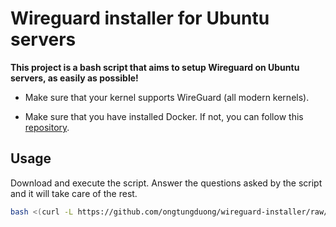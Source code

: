 # Wireguard installer for Ubuntu servers

**This project is a bash script that aims to setup Wireguard on Ubuntu servers, as easily as possible!**

- Make sure that your kernel supports WireGuard (all modern kernels).

- Make sure that you have installed Docker. If not, you can follow this [repository](https://github.com/ongtungduong/docker-installer).

## Usage

Download and execute the script. Answer the questions asked by the script and it will take care of the rest.

```bash
bash <(curl -L https://github.com/ongtungduong/wireguard-installer/raw/main/wireguard-installer.sh)
```

